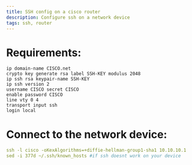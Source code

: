 ```yaml
---
title: SSH config on a cisco router
description: Configure ssh on a network device
tags: ssh, router
---
```


# Requirements:
```
ip domain-name CISCO.net
crypto key generate rsa label SSH-KEY modulus 2048
ip ssh rsa keypair-name SSH-KEY
ip ssh version 2
username CISCO secret CISCO
enable password CISCO
line vty 0 4
transport input ssh
login local 
```
# Connect to the network device:
```yaml
ssh -l cisco -oKexAlgorithms=+diffie-hellman-group1-sha1 10.10.10.1
sed -i 377d ~/.ssh/known_hosts #if ssh doesnt work on your device
```